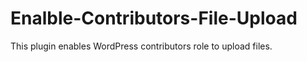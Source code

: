 Enalble-Contributors-File-Upload
================================

This plugin enables WordPress contributors role to upload files.
